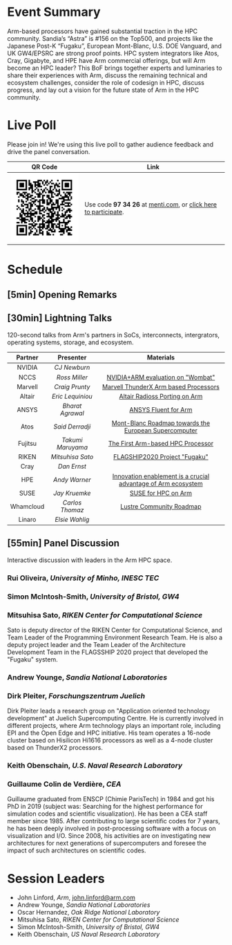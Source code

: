 # Event Summary

Arm-based processors have gained substantial traction in the HPC community. Sandia’s “Astra” is #156 on the Top500, and projects like the Japanese Post-K “Fugaku”, European Mont-Blanc, U.S. DOE Vanguard, and UK GW4/EPSRC are strong proof points. HPC system integrators like Atos, Cray, Gigabyte, and HPE have Arm commercial offerings, but will Arm become an HPC leader? This BoF brings together experts and luminaries to share their experiences with Arm, discuss the remaining technical and ecosystem challenges, consider the role of codesign in HPC, discuss progress, and lay out a vision for the future state of Arm in the HPC community.

# Live Poll

Please join in!  We're using this live poll to gather audience feedback and drive the panel conversation.

   QR Code | Link
   ------- | ----
   <img src="QR.png" alt="QR Code" width="200"/> | Use code **97 34 26** at [menti.com](http://www.menti.com), or [click here to participate](https://www.menti.com/ee43i2m7pr).

# Schedule

## [5min] Opening Remarks

## [30min] Lightning Talks

120-second talks from Arm's partners in SoCs, interconnects, intergrators, operating systems, storage, and ecosystem.

  Partner | Presenter | Materials
  :-----: | :-------: | :-------:
  NVIDIA | _CJ Newburn_ | 
  NCCS | _Ross Miller_ | [NVIDIA+ARM evaluation on "Wombat"](https://github.com/jlinford/sc19-bof/raw/master/slides/ORNL_Miller.pdf)
  Marvell | _Craig Prunty_ | [Marvell ThunderX Arm based Processors](https://github.com/jlinford/sc19-bof/raw/master/slides/Marvell_Prunty.pptx)
  Altair | _Eric Lequiniou_ | [Altair Radioss Porting on Arm](https://github.com/jlinford/sc19-bof/raw/master/slides/Altair_Lequiniou.pdf)
  ANSYS | _Bharat Agrawal_ | [ANSYS Fluent for Arm](https://github.com/jlinford/sc19-bof/raw/master/slides/ANSYS_Agrawal.pdf)
  Atos | _Said Derradji_ | [Mont-Blanc Roadmap towards the European Supercomputer](https://github.com/jlinford/sc19-bof/raw/master/slides/Atos_Derradji.pdf)
  Fujitsu | _Takumi Maruyama_ | [The First Arm-based HPC Processor](https://github.com/jlinford/sc19-bof/raw/master/slides/Fujitsu_Maruyama.pdf)
  RIKEN | _Mitsuhisa Sato_ | [FLAGSHIP2020 Project "Fugaku"](https://github.com/jlinford/sc19-bof/raw/master/slides/RIKEN_Sato.pdf)
  Cray | _Dan Ernst_ | 
  HPE | _Andy Warner_ | [Innovation enablement is a crucial advantage of Arm ecosystem](https://github.com/jlinford/sc19-bof/blob/master/slides/HPE_Warner.pdf)
  SUSE | _Jay Kruemke_ | [SUSE for HPC on Arm](https://github.com/jlinford/sc19-bof/blob/master/slides/SUSE_Kruemcke.pdf)
  Whamcloud | _Carlos Thomaz_ | [Lustre Community Roadmap](https://github.com/jlinford/sc19-bof/raw/master/slides/Whamcloud_Thomaz.pdf)
  Linaro | _Elsie Wahlig_ | 

  
## [55min] Panel Discussion

Interactive discussion with leaders in the Arm HPC space.

### Rui Oliveira, _University of Minho, INESC TEC_ 

### Simon McIntosh-Smith, _University of Bristol, GW4_ 

### Mitsuhisa Sato, _RIKEN Center for Computational Science_ 

Sato is deputy director of the RIKEN Center for Computational Science, and Team Leader of the Programming Environment Research Team.  He is also a deputy project leader and the Team Leader of the Architecture Development Team in the FLAGSSHIP 2020 project that developed the "Fugaku" system.

### Andrew Younge, _Sandia National Laboratories_ 

### Dirk Pleiter, _Forschungszentrum Juelich_ 

Dirk Pleiter leads a research group on "Application oriented technology development" at Juelich Supercomputing Centre. He is currently involved in different projects, where Arm technology plays an important role, including EPI and the Open Edge and HPC initiative. His team operates a 16-node cluster based on Hisilicon Hi1616 processors as well as a 4-node cluster based on ThunderX2 processors.

### Keith Obenschain, _U.S. Naval Research Laboratory_ 

### Guillaume Colin de Verdière, _CEA_

Guillaume graduated from ENSCP (Chimie ParisTech) in 1984 and got his PhD in 2019 (subject was: Searching for the highest
performance for simulation codes and scientific visualization). He has been a CEA staff member since 1985. After
contributing to large scientific codes for 7 years, he has been deeply involved in post-processing software with a focus on
visualization and I/O. Since 2008, his activities are on investigating new architectures for next generations of
supercomputers and foresee the impact of such architectures on scientific codes.

# Session Leaders

 * John Linford, _Arm_, <john.linford@arm.com>
 * Andrew Younge, _Sandia National Laboratories_
 * Oscar Hernandez, _Oak Ridge National Laboratory_
 * Mitsuhisa Sato, _RIKEN Center for Computational Science_
 * Simon McIntosh-Smith, _University of Bristol, GW4_
 * Keith Obenschain, _US Naval Research Laboratory_

